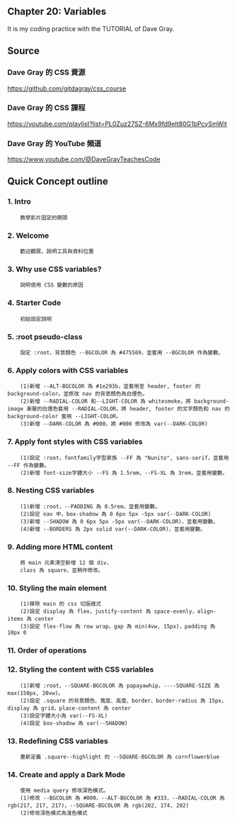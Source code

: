 ## Chapter 20: Variables
It is my coding practice with the TUTORIAL of Dave Gray. 

## Source
### Dave Gray 的 CSS 資源
https://github.com/gitdagray/css_course

### Dave Gray 的 CSS 課程
https://youtube.com/playlist?list=PL0Zuz27SZ-6Mx9fd9elt80G1bPcySmWit

### Dave Gray 的 YouTube 頻道
https://www.youtube.com/@DaveGrayTeachesCode

## Quick Concept outline
###  1. Intro
        教學影片固定的開頭

###  2. Welcome
        歡迎觀眾，說明工具與資料位置

###  3. Why use CSS variables?
        說明使用 CSS 變數的原因

###  4. Starter Code
        初始設定說明

###  5. :root pseudo-class
        設定 :root，背景顏色 --BGCOLOR 為 #475569，並套用 --BGCOLOR 作為變數。

###  6. Apply colors with CSS variables
        (1)新增 --ALT-BGCOLOR 為 #1e293b，並套用至 header, footer 的 background-color。並修改 nav 的背景顏色為白煙色。
        (2)新增 --RADIAL-COLOR 和--LIGHT-COLOR 為 whitesmoke，將 background-image 漸層的白煙色套用 --RADIAL-COLOR。將 header, footer 的文字顏色和 nav 的 background-color 套用 --LIGHT-COLOR。
        (3)新增 --DARK-COLOR 為 #000，將 #000 修改為 var(--DARK-COLOR)

###  7. Apply font styles with CSS variables
        (1)設定 :root，fontfamily字型家族 --FF 為 "Nunito", sans-serif，並套用 --FF 作為變數。
        (2)新增 font-size字體大小 --FS 為 1.5rem，--FS-XL 為 3rem，並套用變數。

###  8. Nesting CSS variables
        (1)新增 :root，--PADDING 為 0.5rem，並套用變數。
        (2)設定 nav 中，box-shadow 為 0 6px 5px -5px var(--DARK-COLOR)
        (3)新增 --SHADOW 為 0 6px 5px -5px var(--DARK-COLOR)，並套用變數。
        (4)新增 --BORDERS 為 2px solid var(--DARK-COLOR)，並套用變數。

###  9. Adding more HTML content
        將 main 元素清空新增 12 個 div，
        class 為 square，並稍作修改。

### 10. Styling the main element
        (1)移除 main 的 css 切版樣式
        (2)設定 display 為 flex，justify-content 為 space-evenly，align-items 為 center
        (3)設定 flex-flow 為 row wrap，gap 為 min(4vw, 15px)，padding 為 10px 0

### 11. Order of operations

### 12. Styling the content with CSS variables
        (1)新增 :root，--SQUARE-BGCOLOR 為 papayawhip，----SQUARE-SIZE 為 max(150px, 20vw)。
        (2)設定 .square 的背景顏色、寬度、高度、border、border-radius 為 15px，display 為 grid，place-content 為 center
        (3)設定字體大小為 var(--FS-XL)
        (4)設定 box-shadow 為 var(--SHADOW)

### 13. Redefining CSS variables
        重新定義 .square--highlight 的 --SQUARE-BGCOLOR 為 cornflowerblue

### 14. Create and apply a Dark Mode
        使用 media query 修改深色模式。
        (1)修改 --BGCOLOR 為 #000，--ALT-BGCOLOR 為 #333，--RADIAL-COLOR 為 rgb(217, 217, 217)，--SQUARE-BGCOLOR 為 rgb(202, 174, 202)
        (2)修改深色模式為淺色模式

